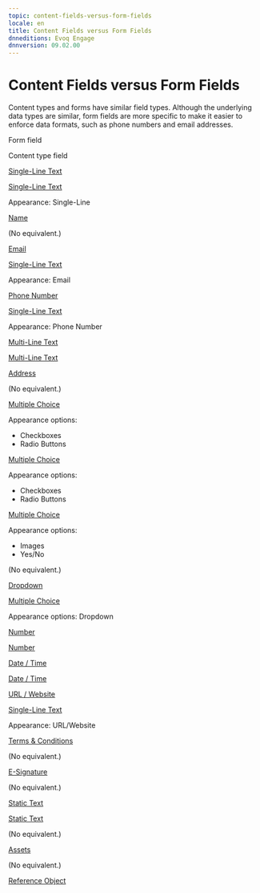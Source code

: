 ```yaml
---
topic: content-fields-versus-form-fields
locale: en
title: Content Fields versus Form Fields
dnneditions: Evoq Engage
dnnversion: 09.02.00
---
```


# Content Fields versus Form Fields

Content types and forms have similar field types. Although the underlying data types are similar, form fields are more specific to make it easier to enforce data formats, such as phone numbers and email addresses.

Form field

Content type field

[Single-Line Text](form-field-single-line-text)

[Single-Line Text](content-field-single-line-text)

Appearance: Single-Line

[Name](form-field-name)

(No equivalent.)

[Email](form-field-email)

[Single-Line Text](content-field-single-line-text)

Appearance: Email

[Phone Number](form-field-phone-number)

[Single-Line Text](content-field-single-line-text)

Appearance: Phone Number

[Multi-Line Text](form-field-multi-line-text)

[Multi-Line Text](content-field-multi-line-text)

[Address](form-field-address)

(No equivalent.)

[Multiple Choice](form-field-multiple-choice)

Appearance options:

*   Checkboxes
*   Radio Buttons

[Multiple Choice](content-field-multiple-choice)

Appearance options:

*   Checkboxes
*   Radio Buttons

[Multiple Choice](form-field-multiple-choice)

Appearance options:

*   Images
*   Yes/No

(No equivalent.)

[Dropdown](form-field-dropdown)

[Multiple Choice](content-field-multiple-choice)

Appearance options: Dropdown

[Number](form-field-number)

[Number](content-field-number)

[Date / Time](form-field-date-time)

[Date / Time](content-field-date-time)

[URL / Website](form-field-url-website)

[Single-Line Text](content-field-single-line-text)

Appearance: URL/Website

[Terms & Conditions](form-field-terms-conditions)

(No equivalent.)

[E-Signature](form-field-esignature)

(No equivalent.)

[Static Text](form-field-static-text)

[Static Text](content-field-static-text)

(No equivalent.)

[Assets](content-field-assets)

(No equivalent.)

[Reference Object](content-field-reference-object)